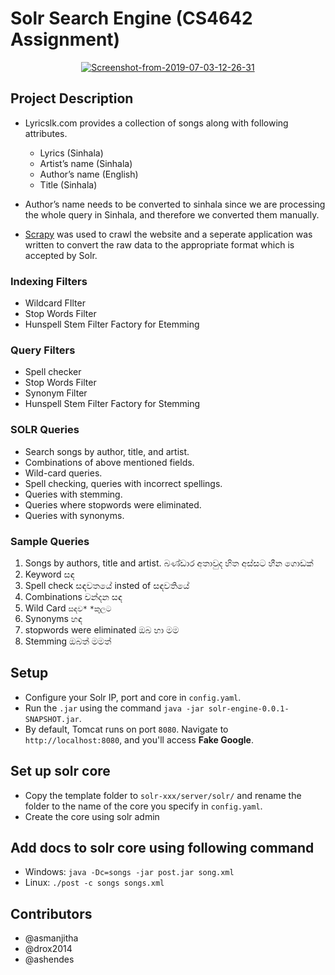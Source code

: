 # Solr Search Engine (CS4642 Assignment)

<div align="center">
<a href="https://ibb.co/M2F8TvV"><img src="https://i.ibb.co/X2cyBQs/Screenshot-from-2019-07-03-12-26-31.png" alt="Screenshot-from-2019-07-03-12-26-31" border="0"></a>
</div>

## Project Description

* Lyricslk.com provides a collection of songs along with following attributes.
    - Lyrics (Sinhala) 
    - Artist’s name (Sinhala) 
    - Author’s name (English)
    - Title (Sinhala)

* Author’s name needs to be converted to sinhala since we are processing the whole query in Sinhala, and therefore we converted them manually. 
* [Scrapy](https://scapy.net/) was used to crawl the website and a seperate application was written to convert the raw data to the appropriate format which is accepted by Solr.

### Indexing Filters

* Wildcard FIlter
* Stop Words Filter
* Hunspell Stem Filter Factory for Etemming

### Query Filters

* Spell checker
* Stop Words Filter
* Synonym Filter
* Hunspell Stem Filter Factory for Stemming

### SOLR Queries

* Search songs by author, title, and artist.
* Combinations of above mentioned fields.
* Wild-card queries.
* Spell checking, queries with incorrect spellings.
* Queries with stemming.
* Queries where stopwords were eliminated.
* Queries with synonyms.

### Sample Queries

1. Songs by authors, title and artist.
    බණ්ඩාර අතාවුද
    හිත අස්සට හීන ගොඩක්
2. Keyword
    සඳ
3. Spell check
    සඳවතයේ insted of සඳවතියේ
4. Combinations
    චන්දන සඳ
5. Wild Card
    `සඳව*`
    `*කුලට`
6. Synonyms
    හඳ
7. stopwords were eliminated
    ඔබ හා මම 
8. Stemming
    ඔබත් මමත් 

## Setup

* Configure your Solr IP, port and core in `config.yaml`.
* Run the `.jar` using the command `java -jar solr-engine-0.0.1-SNAPSHOT.jar`.
* By default, Tomcat runs on port `8080`. Navigate to `http://localhost:8080`, and you'll access **Fake Google**.

## Set up solr core

* Copy the template folder to `solr-xxx/server/solr/` and rename the folder to the name of the core you specify in `config.yaml`.
* Create the core using solr admin

## Add docs to solr core using following command 

* Windows: `java -Dc=songs -jar post.jar song.xml`
* Linux: `./post -c songs songs.xml`

## Contributors
* @asmanjitha
* @drox2014
* @ashendes
